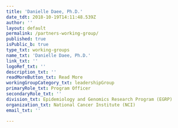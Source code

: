 ```yaml
---
title: 'Danielle Daee, Ph.D.'
date_tdt: 2018-10-19T14:11:48.539Z
author: ''
layout: default
permalink: /partners-working-group/
published: true
isPublic_b: true
type_txt: working-groups
name_txt: 'Danielle Daee, Ph.D.'
link_txt: ''
logoRef_txt: ''
description_txt: ''
readMoreButton_txt: Read More
workingGroupCategory_txt: leadershipGroup
primaryRole_txt: Program Officer
secondaryRole_txt: ''
division_txt: Epidemiology and Genomics Research Program (EGRP)
organization_txt: National Cancer Institute (NCI)
email_txt: ''

---
```


